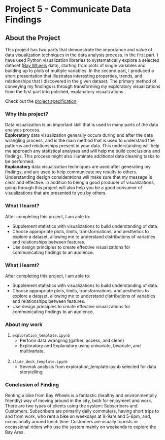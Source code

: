 # Project 5 - Communicate Data Findings

## About the Project
This project has two parts that demonstrate the importance and value of data visualization techniques in the data analysis process. In the first part, I have used Python visualization libraries to systematically explore a selected dataset ([Bay Wheels]([https://www.fordgobike.com/system-data](https://www.fordgobike.com/system-data)) data), starting from plots of single variables and building up to plots of multiple variables. In the second part, I produced a short presentation that illustrates interesting properties, trends, and relationships that I discovered in the given dataset. The primary method of conveying my findings is through transforming my exploratory visualizations from the first part into polished, explanatory visualizations.

Check out the [project specification ]([https://review.udacity.com/#!/rubrics/1795/view](https://review.udacity.com/#!/rubrics/1795/view))

### Why this project?

Data visualization is an important skill that is used in many parts of the data analysis process.  
**Exploratory**  data visualization generally occurs during and after the data wrangling process, and is the main method that is used to understand the patterns and relationships present in your data. This understanding will help me approach any statistical analyses and will help me build conclusions and findings. This process might also illuminate additional data cleaning tasks to be performed.  
**Explanatory**  data visualization techniques are used after generating my findings, and are used to help communicate my results to others. Understanding design considerations will make sure that my message is clear and effective. In addition to being a good producer of visualizations, going through this project will also help you be a good consumer of visualizations that are presented to you by others.

### What I learnt?

After completing this project, I am able to:

-   Supplement statistics with visualizations to build understanding of data.
-   Choose appropriate plots, limits, transformations, and aesthetics to explore a dataset, allowing me to understand distributions of variables and relationships between features.
-   Use design principles to create effective visualizations for communicating findings to an audience.

### What I learnt?

After completing this project, I am able to:

-   Supplement statistics with visualizations to build understanding of data.
-   Choose appropriate plots, limits, transformations, and aesthetics to explore a dataset, allowing me to understand distributions of variables and relationships between features.
-   Use design principles to create effective visualizations for communicating findings to an audience.

### About my work

1. `exploration_template.ipynb` 
    - Perform data wrangling (gather, access, and clean)
    - Exploratory and Explanatory using univariate, bivariate, and multivariate.
<br><br>
2. `slide_deck_template.ipynb`
    - Severak analysis from exploration_template.ipynb selected for data storytelling.
    
### Conclusion of Finding
Renting a bike from Bay Wheels is a fantastic (healthy and environmentally friendly) way of moving around in the city, both for enjoyment and work. There are two types of clients using the system: Subscribers and Customers. Subscribers are primarily daily commuters, having short trips to and from work, who rent a bike on weekdays at 8-9am and 5-6pm, and, occasionally around lunch time. Customers are usually tourists or occassional riders who use the system mainly on weekends to explore the Bay Area.